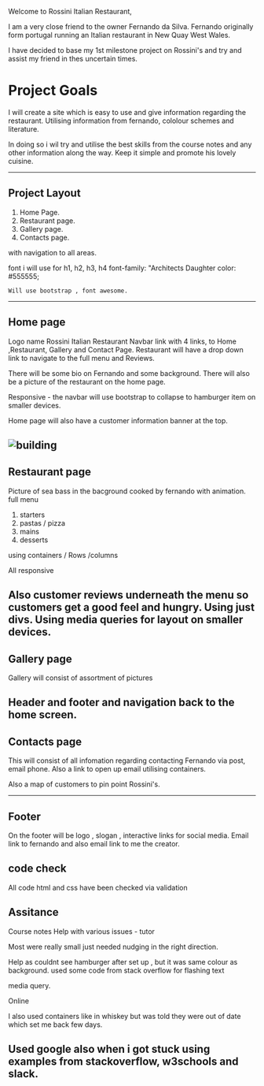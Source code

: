 

Welcome to Rossini Italian Restaurant,

I am a very close friend to the owner Fernando da Silva.
Fernando originally form portugal running an Italian restaurant in New Quay West Wales.

I have decided to base my 1st milestone project on Rossini's and try and assist my friend in thes uncertain times.

# Project Goals

I will create a site which is easy to use and give information regarding the restaurant.
Utilising information from fernando, cololour schemes and literature.

In doing so i wil try and utilise the best skills from the course notes and any other information along the way.
Keep it simple and promote his lovely cuisine.

--------

## Project Layout
1. Home Page.
2. Restaurant page.
3. Gallery page.
4. Contacts page.

with navigation to all areas.

font i will use for h1, h2, h3, h4
    font-family: "Architects Daughter
    color: #555555;

    Will use bootstrap , font awesome.

--------

## Home page

 Logo name Rossini Italian Restaurant
 Navbar link with 4 links, to Home ,Restaurant, Gallery and Contact Page.
 Restaurant will have a drop down link to navigate to the full menu and Reviews.

 There will be some bio on Fernando and some background.
 There will also be a picture of the restaurant on the home page.

 Responsive - the navbar will use bootstrap to collapse to hamburger item on smaller devices.

Home page will also have a customer information banner at the top.


![building](https://user-images.githubusercontent.com/76811599/107209937-6361e580-69fb-11eb-8f61-d34b779eaa6a.jpg)
--------

## Restaurant page
Picture of sea bass in the bacground cooked by fernando with animation.
full menu 
1. starters
2. pastas / pizza
3. mains
4. desserts

using containers / Rows /columns 

All responsive

Also customer reviews underneath the menu so customers get a good feel and hungry.
Using just divs.
Using media queries for layout on smaller devices.
--------

## Gallery page

Gallery will consist of assortment of pictures 

Header and footer and navigation back to the home screen.
--------

## Contacts page

This will consist of all infomation regarding contacting Fernando via post, email phone.
Also a link to open up email utilising containers.

Also a map of customers to pin point Rossini's.


--------
## Footer

On the footer will be logo , slogan , interactive links for social media.
Email link to fernando and also email link to me the creator.


## code check

All code html and css have been checked via validation 


## Assitance 
Course notes
Help with various issues - tutor

Most were really small just needed nudging in the right direction.

Help as couldnt see hamburger after set up , but it was same colour as background.
used some code from stack overflow for flashing text

media query.

Online

I also used containers like in whiskey but was told they were out of date which set me back few days.
 
Used google also when i got stuck using examples from stackoverflow, w3schools and slack.
-------
